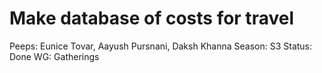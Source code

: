 # Make database of costs for travel

Peeps: Eunice Tovar, Aayush Pursnani, Daksh Khanna
Season: S3
Status: Done
WG: Gatherings